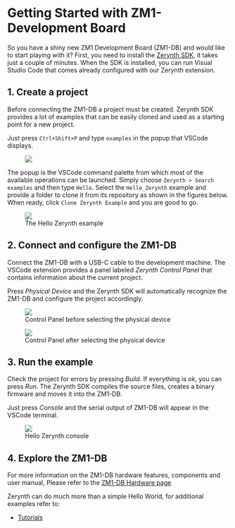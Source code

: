 # **Getting Started with ZM1-Development Board**

So you have a shiny new ZM1 Development Board (ZM1-DB) and would like to start playing with it?
First, you need to install the [Zerynth SDK](zerynth.com/products/zsdk), it takes just a couple of minutes.
When the SDK is installed, you can run Visual Studio Code that comes already configured with our Zerynth extension.


## **1. Create a project**

Before connecting the ZM1-DB a project must be created. 
Zerynth SDK provides a lot of examples that can be easily cloned and used as a starting point for a new project.

Just press `Ctrl+Shift+P` and type `examples` in the popup that VSCode displays.

<figure>
  <a data-fancybox="gallery" href="../img/clone-hello-zerynth.png">
  <img src="../img/clone-hello-zerynth.png" />
  </a>
</figure>

The popup is the VSCode command palette from which most of the available operations can be launched.
Simply choose `Zerynth > Search examples` and then type `Hello`. Select the `Hello_Zerynth` example and provide a folder to clone it from its repository as shown in the figures below. When ready, click `Clone Zerynth Example` and you are good to go.

<figure>
  <a data-fancybox="gallery" href="../img/example-hello-zerynth.png">
  <img src="../img/example-hello-zerynth.png" />
  </a>
  <figcaption>The Hello Zerynth example</figcaption>
</figure>

## **2. Connect and configure the ZM1-DB**

Connect the ZM1-DB with a USB-C cable to the development machine. The VSCode extension provides a panel labeled *Zerynth Control Panel* that contains information about the current project.

Press *Physical Device* and the Zerynth SDK will automatically recognize the ZM1-DB and configure the project accordingly.

<figure>
  <a data-fancybox="gallery" href="../img/control_panel_no_device.jpg">
  <img src="../img/control_panel_no_device.jpg" />
  </a>
  <figcaption>Control Panel before selecting the physical device</figcaption>
</figure>

<figure>
  <a data-fancybox="gallery" href="../img/control_panel_with_device.jpg">
  <img src="../img/control_panel_with_device.jpg" />
  </a>
  <figcaption>Control Panel after selecting the physical device</figcaption>
</figure>

## **3. Run the example**

Check the project for errors by pressing *Build*. If everything is ok, you can press *Run*. The Zerynth SDK compiles the source files, creates a binary firmware and moves it into the ZM1-DB.

Just press *Console* and the serial output of ZM1-DB will appear in the VSCode terminal.

<figure>
  <a data-fancybox="gallery" href="../img/example-hello-zerynth-console.png">
  <img src="../img/example-hello-zerynth-console.png" />
  </a>
  <figcaption>Hello Zerynth console</figcaption>
</figure>

## **4. Explore the ZM1-DB**

For more information on the ZM1-DB hardware features, components and user manual, Please refer to the [ZM1-DB Hardware page](../hardware/ZM1-Development-Board.md)

Zerynth can do much more than a simple Hello World, for additional examples refer to:

- [Tutorials](../tutorials/index.md)
